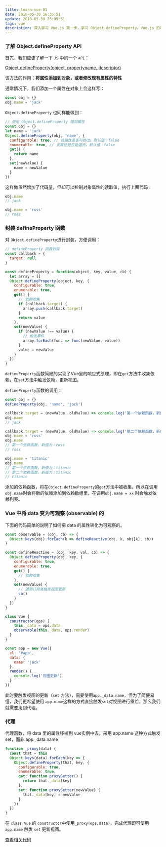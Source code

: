 ```yaml
---
title: learn-vue-01
date: 2018-05-30 16:35:51
update: 2018-05-30 23:05:51
tags: vue
description: 深入学习 Vue.js 第一步，学习 Object.defineProperty。Vue.js 的响应原理依赖于 Object.defineProperty，所以 Vue 不支持 IE8 及更低版本浏览器。Vue 通过设置对象的 setter/getter 方法，来监听数据的变化，通过 getter 进行依赖收集，而每个 setter 方法就是一个观察者，在数据变更时通知订阅者更新视图。
---
```


### 了解 Object.defineProperty API

首先，我们应该了解一下 `JS` 中的一个 `API`：

[Object.defineProperty(object, propertyname, descriptor) ](https://msdn.microsoft.com/zh-cn/library/dd548687%28v=vs.94%29.aspx)

该方法的作用：**将属性添加到对象，或者修改现有属性的特性**

通常情况下，我们添加一个属性在对象上会这样写：

```javascript
const obj = {}
obj.name = 'jack'
```

`Object.defineProperty` 也同样能做到：

```javascript
// 使用 Object.defineProperty 增加属性
const obj = {}
let name = 'jack'
Object.defineProperty(obj, 'name', {
  configurable: true, // 该属性是否可修改，默认值：false
  enumerable: true, // 该属性是否能遍历，默认值：false
  get() {
    return name
  },
  set(newValue) {
    name = newValue
  }
})
```

这样做虽然增加了代码量，但却可以控制对象属性的读取值，执行上面代码：

```javascript
obj.name
// jack

obj.name = 'ross'
// ross
```

### 封装 defineProperty 函数

对 `Object.defineProperty`进行封装，方便调用：

```javascript
// defineProperty 函数封装
const callback = {
  target: null
}

const defineProperty = function(object, key, value, cb) {
  let array = []
  Object.defineProperty(object, key, {
    configurable: true,
    enumerable: true,
    get() {
      // 依赖收集
      if (callback.target) {
        array.push(callback.target)
      }
      return value
    },
    set(newValue) {
      if (newValue !== value) {
        // 触发事件
        array.forEach(func => func(newValue, value))
      }
      value = newValue
    }
  })
}
```

`defineProperty`函数简陋的实现了Vue里的响应式原理，即在`get`方法中收集依赖，在`set`方法中触发依赖，更新视图。

`defineProperty`函数的调用：

```javascript
const obj = {}
defineProperty(obj, 'name', 'jack')

callback.target = (newValue, oldValue) => console.log('第一个依赖函数，新值为：' + newValue)
obj.name
// jack

callback.target = (newValue, oldValue) => console.log('第二个依赖函数，新值为：' + newValue)
obj.name = 'ross'
obj.name
// 第一个依赖函数，新值为：ross
// ross

obj.name = 'titanic'
obj.name
// 第一个依赖函数，新值为：titanic
// 第二个依赖函数，新值为：titanic
// titanic
```

添加的依赖函数，将在`Object.defineProperty`的`get`方法中被收集，所以在调用`obj.name`时会将新的依赖添加到依赖数组里，在调用`obj.name = xx` 时会触发依赖列表。

### Vue 中将 data 变为可观察 (observable) 的

下面的代码简单的说明了如何把 data 的属性转化为可观察的。

```javascript
const observable = (obj, cb) => {
  Object.keys(obj).forEach(k => defineReactive(obj, k, obj[k], cb))
}

const defineReactive = (obj, key, val, cb) => {
  Object.defineProperty(obj, key, {
    configurable: true,
    enumerable: true,
    get() {
      // 依赖收集
    },
    set(newValue) {
      // 通知订阅者触发视图更新
      cb()
    }
  })
}

class Vue {
  constructor(ops) {
    this._data = ops.data
    observable(this._data, ops.render)
  }
}

const app = new Vue({
  el: '#app',
  data: {
    name: 'jack'
  },
  render() {
    console.log('视图更新')
  }
})
```

此时要触发视图的更新（`set` 方法），需要使用`app._data.name`，但为了简便易懂，我们更希望使用 `app.name`这样的方式直接触发`set`对视图进行重绘，那么我们就需要用到代理。

### 代理

代理函数，将 data 里的属性移植到 vue实例中去，采用 app.name 这种方式触发 set，而非 app._data.name

```javascript
function _proxy(data) {
  const that = this
  Object.keys(data).forEach(key => {
    Object.defineProperty(that, key, {
      configurable: true,
      enumerable: true,
      get: function proxyGetter() {
        return that._data[key]
      },
      set: function proxySetter(newValue) {
        that._data[key] = newValue
      }
    })
  })
}
```

在 `class Vue` 的 `constructor`中使用`_proxy(ops.data)`，完成代理即可使用 `app.name` 触发 `set` 更新视图。

[查看相关代码](https://github.com/maywzp/LearnVue/blob/master/demo/learn-vue-01.js)